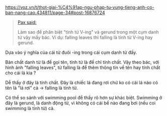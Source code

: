 https://voz.vn/t/thot-giai-%C4%91ap-ngu-phap-tu-vung-tieng-anh-co-ban-nang-cao.434811/page-34#post-16876724

> [Pax said:](https://voz.vn/goto/post?id=16876010)
>
> Làm sao để phân biệt "tính từ V-ing" và gerund trong một cụm danh từ vậy mấy bác. Ví dụ: falling leaves thì falling là tính từ V-ing hay gerund.

Dựa vào ý nghĩa của cái từ đuôi -ing trong cái cụm danh từ đấy.

Bản chất danh từ là để gọi tên, tính từ là để chỉ tính chất. Vậy theo bác, với hình ảnh "falling leaves", từ falling là để thêm thông tin về tên hay tính chất cho cái lá kia ?

Dễ thấy ở đây là tính chất. Đây là chiếc lá đang rơi chứ ko có cái lá nào có tên là "lá rơi" cả -> falling là tính từ.

Có thể so sánh với swimming pool để thấy rõ hơn sự khác biệt. Swimming ở đây là gerund, là danh động từ, vì không có cái bể nào đang bơi (nếu coi swimming là tính từ) cả.
